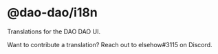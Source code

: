 # @dao-dao/i18n

Translations for the DAO DAO UI.

Want to contribute a translation? Reach out to elsehow#3115 on Discord.
